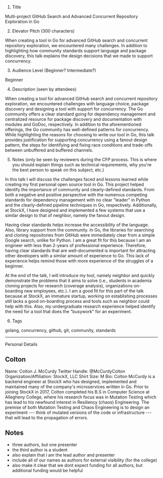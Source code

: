 1. Title

  Multi-project GitHub Search and Advanced Concurrent Repository Exploration in Go

2. Elevator Pitch (300 characters)

  When creating a tool in Go for advanced GitHub search and concurrent repository
  exploration, we encountered many challenges. In addition to highlighting how
  community standards support language and package discovery, this talk explains
  the design decisions that we made to support concurrency.

3. Audience Level (Beginner? Intermediate?)

  Beginner

4. Description (seen by attendees)

  When creating a tool for advanced GitHub search and concurrent repository
  exploration, we encountered challenges with language choice, package discovery
  and designing a tool with support for concurrency. The Go community offers a
  clear standard going for dependency management and centralized resource for
  package discovery and documentation with modules and GoDoc, respectively.
  In addition to the aforementioned offerings, the Go community has well-defined
  patterns for concurrency. While highlighting the reasons for choosing to write
  our tool in Go, this talk provides justification for supporting concurrency
  using a fanout design pattern, the steps for identifying and fixing race
  conditions and trade-offs between unbuffered and buffered channels.

5. Notes (only be seen by reviewers during the CFP process. This is where you
   should explain things such as technical requirements, why you're the best
   person to speak on this subject, etc.)

  In this talk I will discuss the challenges faced and lessons learned while creating
  my first personal open source tool in Go. This project helped identify the importance of
  community and clearly-defined standards. From both a negative and positive perspective
  with the numerous competing standards for dependency management with no clear
  "leader" in Python and the clearly-defined pipeline techniques in Go, respectively.
  Additionally, at StockX, I have designed and implemented a few systems that use a
  similar design to that of neighbor, namely the fanout design.

  Having clear standards helps increase the accessibility of the language. Also,
  library support from the community. In Go, the libraries for searching and cloning
  repositories from GitHub were immediately clear from a simple Google search, unlike
  for Python. I am a great fit for this because I am an engineer with less than 2-years
  of professional experience. Therefore, having clear standards that are well-documented
  is important for attracting other developers with a similar amount of experience
  to Go. This lack of experience helps remind those with more experience of the
  struggles of a beginner.

  At the end of the talk, I will introduce my tool, namely neighbor
  and quickly demonstrate the problems that it aims to solve (i.e., students in
  academia cloning projects for research (coverage analysis), organizations
  on-boarding new employees, etc.). I am a good fit for this part of the talk because
  at StockX, an immature startup, working on establishing processes still lacks
  a good on-boarding process and tools such as neighbor could help with this. Also,
  my undergraduate research experience helped identify the need for a tool that
  does the "busywork" for an experiment.

6. Tags

  golang, concurrency, github, git, community, standards

---

Personal Details 

## Colton
Name: Colton J. McCurdy
Twitter Handle: @McCurdyColton
Organization/Affiliation: StockX, LLC
Shirt Size: M
Bio: Colton McCurdy is a backend engineer at StockX who has designed, implemented
and maintained many of the company's microservices written in Go. Prior to joining
StockX in 2017, Colton completed his B.S in Computer Science at Allegheny College, where
his research focus was in Mutation Testing which has lead to his newfound interest
in Resiliency (chaos) Engineering. The premise of both Mutation Testing and Chaos
Engineering is to design an experiment --- think of mutated versions of the code
or infrastructure --- that will lead to the propagation of errors.

## Notes
+ three authors, but one presenter
+ the third author is a student
+ also explain that i am the lead author and presenter
+ include all of our names as authors for external visibility (for the college)
+ also make it clear that we dont expect funding for all authors, but additional funding would be helpful
